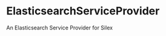 ElasticsearchServiceProvider
============================

An Elasticsearch Service Provider for Silex
